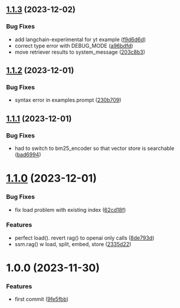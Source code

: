 ## [1.1.3](https://github.com/lpm0073/hybrid-search-retriever/compare/v1.1.2...v1.1.3) (2023-12-02)


### Bug Fixes

* add langchain-experimental for yt example ([f9d6d6d](https://github.com/lpm0073/hybrid-search-retriever/commit/f9d6d6d0b11ff9c1f06faf7eb69511bc5702066d))
* correct type error with DEBUG_MODE ([a96bdfd](https://github.com/lpm0073/hybrid-search-retriever/commit/a96bdfdb5a0b015740110e02f9f9b06917cd31c7))
* move retriever results to system_message ([203c8b3](https://github.com/lpm0073/hybrid-search-retriever/commit/203c8b300cda156ac44a0c6e02510c2ab6a2b074))

## [1.1.2](https://github.com/lpm0073/hybrid-search-retriever/compare/v1.1.1...v1.1.2) (2023-12-01)

### Bug Fixes

- syntax error in examples.prompt ([230b709](https://github.com/lpm0073/hybrid-search-retriever/commit/230b7090c96bdd4d7d8757b182f891ab1b82c6f4))

## [1.1.1](https://github.com/lpm0073/netec-llm/compare/v1.1.0...v1.1.1) (2023-12-01)

### Bug Fixes

- had to switch to bm25_encoder so that vector store is searchable ([bad6994](https://github.com/lpm0073/netec-llm/commit/bad699481d217dde81877d85124395529652dabe))

# [1.1.0](https://github.com/lpm0073/netec-llm/compare/v1.0.0...v1.1.0) (2023-12-01)

### Bug Fixes

- fix load problem with existing index ([62cd18f](https://github.com/lpm0073/netec-llm/commit/62cd18f8088873a794ec363c4e18770dfdc41ea5))

### Features

- perfect load(). revert rag() to openai only calls ([8de793d](https://github.com/lpm0073/netec-llm/commit/8de793dcca77ec23f09e68ca9e8dba7f64623b3c))
- ssm.rag() w load, split, embed, store ([2335d22](https://github.com/lpm0073/netec-llm/commit/2335d22c5fd9092642ff1eb67a34fbcd712d7f9b))

# 1.0.0 (2023-11-30)

### Features

- first commit ([9fe5fbb](https://github.com/lpm0073/netec-llm/commit/9fe5fbbd03d278a90a7351a4d907a74783e48684))
